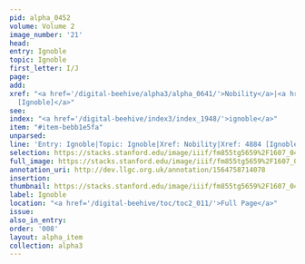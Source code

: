 ```yaml
---
pid: alpha_0452
volume: Volume 2
image_number: '21'
head: 
entry: Ignoble
topic: Ignoble
first_letter: I/J
page: 
add: 
xref: "<a href='/digital-beehive/alpha3/alpha_0641/'>Nobility</a>|<a href='/digital-beehive/toc/toc2_443/'>4884
  [Ignoble]</a>"
see: 
index: "<a href='/digital-beehive/index3/index_1948/'>ignoble</a>"
item: "#item-bebb1e5fa"
unparsed: 
line: 'Entry: Ignoble|Topic: Ignoble|Xref: Nobility|Xref: 4884 [Ignoble]|Index: ignoble|#item-bebb1e5fa'
selection: https://stacks.stanford.edu/image/iiif/fm855tg5659%2F1607_0488/324,2060,3035,514/full/0/default.jpg
full_image: https://stacks.stanford.edu/image/iiif/fm855tg5659%2F1607_0488/full/full/0/default.jpg
annotation_uri: http://dev.llgc.org.uk/annotation/1564758714078
insertion: 
thumbnail: https://stacks.stanford.edu/image/iiif/fm855tg5659%2F1607_0488/324,2060,600,180/250,/0/default.jpg
label: Ignoble
location: "<a href='/digital-beehive/toc/toc2_011/'>Full Page</a>"
issue: 
also_in_entry: 
order: '008'
layout: alpha_item
collection: alpha3
---
```

